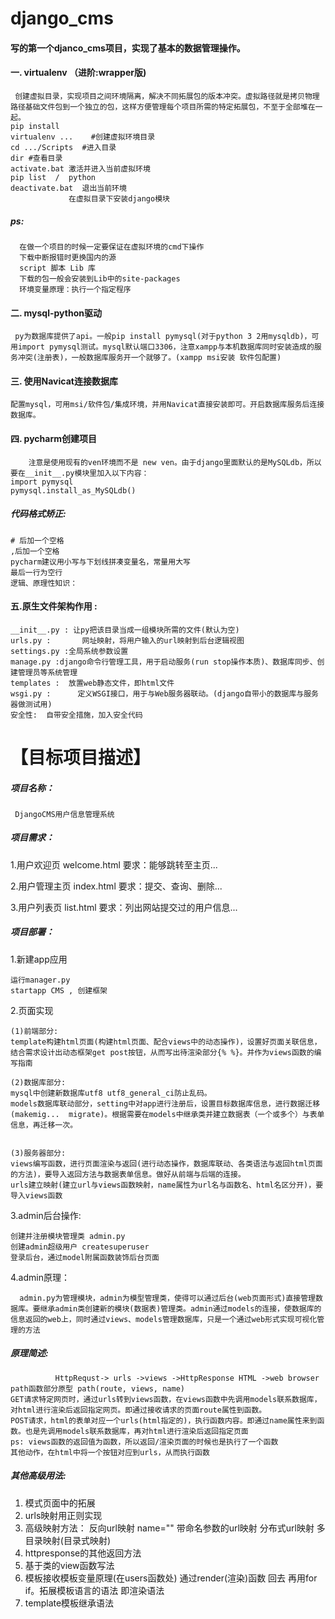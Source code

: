 # django_cms

#### 写的第一个djanco_cms项目，实现了基本的数据管理操作。

#### 一.  virtualenv （进阶:wrapper版)
    
     创建虚拟目录，实现项目之间环境隔离，解决不同拓展包的版本冲突。虚拟路径就是拷贝物理路径基础文件包到一个独立的包，这样方便管理每个项目所需的特定拓展包，不至于全部堆在一起。
	pip install 
	virtualenv ...    #创建虚拟环境目录
	cd .../Scripts  #进入目录
	dir #查看目录
	activate.bat 激活并进入当前虚拟环境
	pip list  /  python
	deactivate.bat  退出当前环境
                 在虚拟目录下安装django模块

##### ps: 
      在做一个项目的时候一定要保证在虚拟环境的cmd下操作      
      下载中断报错时更换国内的源
      script 脚本 Lib 库
      下载的包一般会安装到Lib中的site-packages
      环境变量原理：执行一个指定程序


#### 二. mysql-python驱动

     py为数据库提供了api。一般pip install pymysql(对于python 3 2用mysqldb)，可用import pymysql测试。mysql默认端口3306，注意xampp与本机数据库同时安装造成的服务冲突(注册表)，一般数据库服务开一个就够了。(xampp msi安装 软件包配置)
  

#### 三. 使用Navicat连接数据库

    配置mysql，可用msi/软件包/集成环境，并用Navicat直接安装即可。开启数据库服务后连接数据库。

#### 四. pycharm创建项目
  
        注意是使用现有的ven环境而不是 new ven。由于django里面默认的是MySQLdb，所以要在__init__.py模块里加入以下内容：
	import pymysql
	pymysql.install_as_MySQLdb()	

##### 代码格式矫正:

	# 后加一个空格
	,后加一个空格
	pycharm建议用小写与下划线拼凑变量名，常量用大写
	最后一行为空行
	逻辑、原理性知识：


#### 五.原生文件架构作用 :

	__init__.py : 让py把该目录当成一组模块所需的文件(默认为空)
	urls.py :       网址映射，将用户输入的url映射到后台逻辑视图
	settings.py :全局系统参数设置
	manage.py :django命令行管理工具，用于启动服务(run stop操作本质)、数据库同步、创建管理员等系统管理
	templates :  放置web静态文件，即html文件
	wsgi.py :      定义WSGI接口，用于与Web服务器联动。(django自带小的数据库与服务器做测试用)
	安全性:  自带安全措施，加入安全代码

# 【目标项目描述】
##### 项目名称：

     DjangoCMS用户信息管理系统
   
##### 项目需求：

1.用户欢迎页 welcome.html
   要求：能够跳转至主页...

2.用户管理主页 index.html
   要求：提交、查询、删除...

3.用户列表页 list.html
   要求：列出网站提交过的用户信息...


##### 项目部署：

1.新建app应用

	运行manager.py
	startapp CMS , 创建框架
2.页面实现

	(1)前端部分:
	template构建html页面(构建html页面、配合views中的动态操作)，设置好页面关联信息，结合需求设计出动态框架get post按钮，从而写出待渲染部分{% %}。并作为views函数的编写指南	

	(2)数据库部分:
	mysql中创建新数据库utf8 utf8_general_ci防止乱码。
	models数据库联动部分，setting中对app进行注册后，设置目标数据库信息，进行数据迁移(makemig...  migrate)。根据需要在models中继承类并建立数据表（一个或多个）与表单信息，再迁移一次。
	

	(3)服务器部分:
	views编写函数，进行页面渲染与返回(进行动态操作，数据库联动、各类语法与返回html页面的方法)，要导入返回方法与数据表单信息。做好从前端与后端的连接。
	urls建立映射(建立url与views函数映射，name属性为url名与函数名、html名区分开)，要导入views函数

3.admin后台操作:

	创建并注册模块管理类 admin.py
	创建admin超级用户 createsuperuser
	登录后台，通过model附属函数装饰后台页面
 
 
 4.admin原理：
  
      admin.py为管理模块，admin为模型管理类，使得可以通过后台(web页面形式)直接管理数据库。要继承admin类创建新的模块(数据表)管理类。admin通过models的连接，使数据库的信息返回的web上，同时通过views、models管理数据库，只是一个通过web形式实现可视化管理的方法


##### 原理简述:

	          HttpRequst-> urls ->views ->HttpResponse HTML ->web browser
	path函数部分原型 path(route, views, name)
	GET请求特定网页时，通过urls转到views函数，在views函数中先调用models联系数据库，对html进行渲染后返回指定网页。即通过接收请求的页面route属性到函数。
	POST请求，html的表单对应一个urls(html指定的)，执行函数内容。即通过name属性来到函数。也是先调用models联系数据库，再对html进行渲染后返回指定页面
	ps: views函数的返回值为函数，所以返回/渲染页面的时候也是执行了一个函数
	其他动作，在html中将一个按钮对应到urls，从而执行函数


##### 其他高级用法:


1. 模式页面中的拓展
2. urls映射用正则实现
3. 高级映射方法：
	反向url映射 name=""
	带命名参数的url映射
	分布式url映射
	多目录映射(目录式映射)
4. httpresponse的其他返回方法
5. 基于类的view函数写法
6. 模板接收模板变量原理(在users函数处) 通过render(渲染)函数   回去 再用for if。拓展模板语言的语法 即渲染语法
7. template模板继承语法
